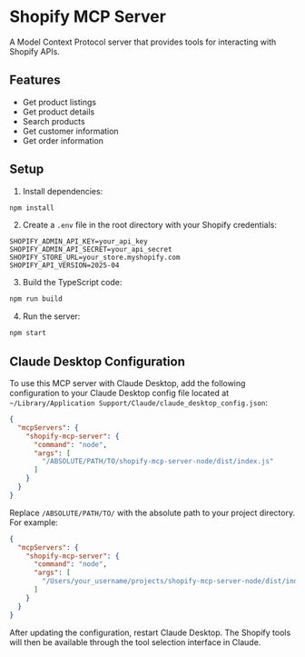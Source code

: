 # Shopify MCP Server

A Model Context Protocol server that provides tools for interacting with Shopify APIs.

## Features

- Get product listings
- Get product details
- Search products
- Get customer information
- Get order information

## Setup

1. Install dependencies:
```bash
npm install
```

2. Create a `.env` file in the root directory with your Shopify credentials:
```
SHOPIFY_ADMIN_API_KEY=your_api_key
SHOPIFY_ADMIN_API_SECRET=your_api_secret
SHOPIFY_STORE_URL=your_store.myshopify.com
SHOPIFY_API_VERSION=2025-04
```

3. Build the TypeScript code:
```bash
npm run build
```

4. Run the server:
```bash
npm start
```

## Claude Desktop Configuration

To use this MCP server with Claude Desktop, add the following configuration to your Claude Desktop config file located at `~/Library/Application Support/Claude/claude_desktop_config.json`:

```json
{
  "mcpServers": {
    "shopify-mcp-server": {
      "command": "node",
      "args": [
        "/ABSOLUTE/PATH/TO/shopify-mcp-server-node/dist/index.js"
      ]
    }
  }
}
```

Replace `/ABSOLUTE/PATH/TO/` with the absolute path to your project directory. For example:

```json
{
  "mcpServers": {
    "shopify-mcp-server": {
      "command": "node",
      "args": [
        "/Users/your_username/projects/shopify-mcp-server-node/dist/index.js"
      ]
    }
  }
}
```

After updating the configuration, restart Claude Desktop. The Shopify tools will then be available through the tool selection interface in Claude. 